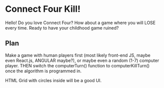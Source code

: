 # Connect Four Kill!

Hello!  Do you love Connect Four?  How about a game where you will LOSE every time.  Ready to have your childhood game ruined?

## Plan

Make a game with human players first (most likely front-end JS, maybe even React.js, ANGULAR maybe?), or maybe even a random (1-7) computer player.  THEN switch the computerTurn() function to computerKillTurn() once the algorithm is programmed in.

HTML Grid with circles inside will be a good UI.

